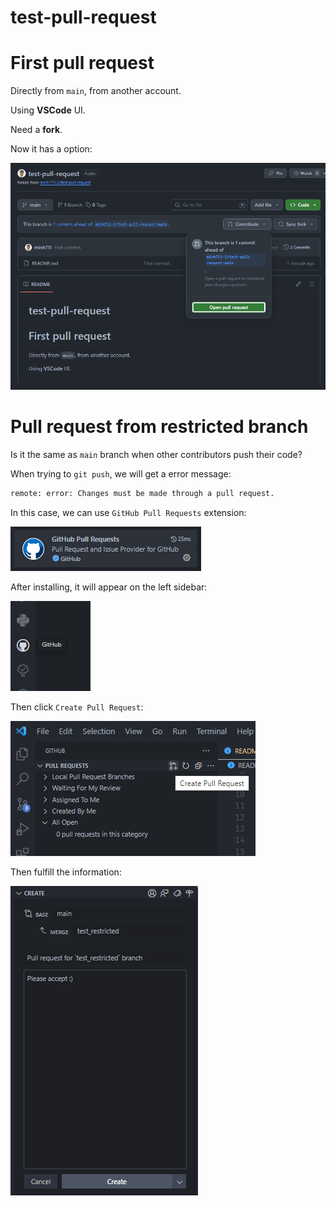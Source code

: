 # test-pull-request

# First pull request

Directly from `main`, from another account.

Using **VSCode** UI.

Need a **fork**.

Now it has a option:

![Pull request option](images/image.png)


# Pull request from restricted branch

Is it the same as `main` branch when other contributors push their code?

When trying to `git push`, we will get a error message:

```bash
remote: error: Changes must be made through a pull request.
```

In this case, we can use `GitHub Pull Requests` extension:

![Github Pull Request extension](images/image-1.png)

After installing, it will appear on the left sidebar:

![Github Pull Request extension icon](images/image-2.png)

Then click `Create Pull Request`:

![Create Pull Request](images/image-3.png)

Then fulfill the information:

![Pull Request message](images/image-4.png)
